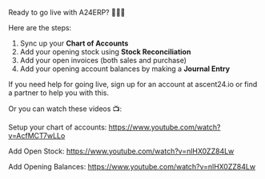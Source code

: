 Ready to go live with A24ERP? 🏁🏁🏁

Here are the steps:

1. Sync up your **Chart of Accounts**
3. Add your opening stock using **Stock Reconciliation**
4. Add your open invoices (both sales and purchase)
3. Add your opening account balances by making a **Journal Entry**

If you need help for going live, sign up for an account at ascent24.io or find a partner to help you with this.

Or you can watch these videos 📺:

Setup your chart of accounts: https://www.youtube.com/watch?v=AcfMCT7wLLo

Add Open Stock: https://www.youtube.com/watch?v=nlHX0ZZ84Lw

Add Opening Balances: https://www.youtube.com/watch?v=nlHX0ZZ84Lw
